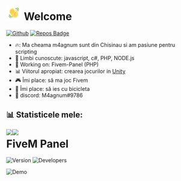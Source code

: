 
# <img src="https://raw.githubusercontent.com/jefestef/jefestef/master/wave.gif" width="40px"> Welcome
[![Github](https://img.shields.io/github/followers/m4agnum?label=Followers&logo=Github)](https://github.com/m4agnum)
[![Repos Badge](https://badges.pufler.dev/repos/m4agnum?color=blue&logo=GitBook)](https://github.com/m4agnum)
- 🔥: Ma cheama m4agnum sunt din Chisinau si am pasiune pentru scripting 
- :scroll: Limbi cunoscute: javascript, c#, PHP, NODE.js
- :telescope: Working on: Fivem-Panel (PHP)
- :bar_chart: Viitorul apropiat: crearea jocurilor in [Unity](https://unity.com/)
- :video_game: Îmi place: să ma joc Fivem
- 🚴 Îmi place: să ies cu bicicleta
- 📱 discord: M4agnum#9786

## :bar_chart:  Statisticele mele:

<div>
  <a href="https://github-readme-stats.vercel.app/api/top-langs/?username=jefestef&hide=php&theme=city_lights">
    <img align="left" src="https://github-readme-stats.vercel.app/api/top-langs/?username=m4agnum&hide=php&theme=city_lights" />
  </a>
  <a href="https://github-readme-stats.vercel.app/api?username=jefestef&theme=city_lights">
    <img align="left" src="https://github-readme-stats.vercel.app/api?username=m4agnum&count_private=true&show_icons=true&theme=city_lights" />
  </a>
</div>

# FiveM Panel

![Version](https://img.shields.io:/badge/Version-Beta-Green?style=flat-square)
![Developers](https://img.shields.io:/badge/Developers-2-blue?style=flat-square)

![Demo](../main/panel_light.png?raw=true)
 
